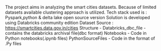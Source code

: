 The project aims in analyzing the smart cities datasets. Because of limited datasets available clustering approach is utilized.
Tech stack used is : Pyspark,python & delta lake open source version
Solution is developed using Databricks community edition
Dataset Source : https://smartcities.data.gov.in/cities
Structure - 
  Databricks_dbc_file - contains the databricks archival file(dbc format)
  Notebooks - Code in Python notebooks(.ipynb files)
  PythonSourceFiles - Code in the format of .Py files
